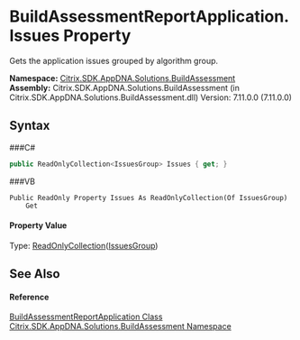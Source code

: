 # BuildAssessmentReportApplication.Issues Property 
 

Gets the application issues grouped by algorithm group.

**Namespace:**&nbsp;<a href="N_Citrix_SDK_AppDNA_Solutions_BuildAssessment">Citrix.SDK.AppDNA.Solutions.BuildAssessment</a><br />**Assembly:**&nbsp;Citrix.SDK.AppDNA.Solutions.BuildAssessment (in Citrix.SDK.AppDNA.Solutions.BuildAssessment.dll) Version: 7.11.0.0 (7.11.0.0)

## Syntax

###C#
```csharp
public ReadOnlyCollection<IssuesGroup> Issues { get; }
```

###VB
```vbnet
Public ReadOnly Property Issues As ReadOnlyCollection(Of IssuesGroup)
	Get
```


#### Property Value
Type: <a href="http://msdn2.microsoft.com/en-us/library/ms132474" target="_blank">ReadOnlyCollection</a>(<a href="T_Citrix_SDK_AppDNA_Solutions_BuildAssessment_IssuesGroup">IssuesGroup</a>)

## See Also


#### Reference
<a href="T_Citrix_SDK_AppDNA_Solutions_BuildAssessment_BuildAssessmentReportApplication">BuildAssessmentReportApplication Class</a><br /><a href="N_Citrix_SDK_AppDNA_Solutions_BuildAssessment">Citrix.SDK.AppDNA.Solutions.BuildAssessment Namespace</a><br />